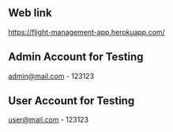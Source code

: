 ## Web link   
https://flight-management-app.herokuapp.com/

## Admin Account for Testing
admin@mail.com - 123123

## User Account for Testing
user@mail.com - 123123